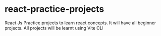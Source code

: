 # react-practice-projects
React Js Practice projects to learn react concepts. It will have all beginner projects. All projects will be learnt using Vite CLI
